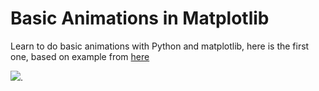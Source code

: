 # Basic Animations in Matplotlib
Learn to do basic animations with Python and matplotlib, here is the first one, based on example from [here](https://brushingupscience.com/2016/06/21/matplotlib-animations-the-easy-way/)

![](https://cloudheaven.se/~nikodemus/shared/misc/waveanim.gif).
